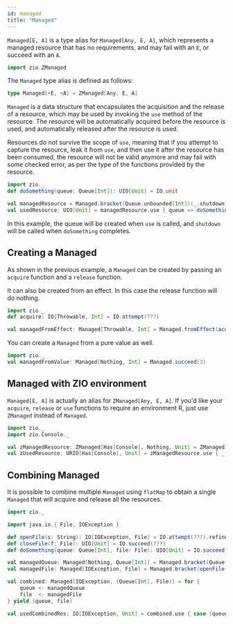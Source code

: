```yaml
---
id: managed
title: "Managed"
---
```


`Managed[E, A]` is a type alias for `Managed[Any, E, A]`, which represents a managed resource that has no requirements, and may fail with an `E`, or succeed with an `A`.

```scala mdoc:invisible
import zio.ZManaged
```

The `Managed` type alias is defined as follows:

```scala mdoc:silent:nest
type Managed[+E, +A] = ZManaged[Any, E, A]
```

`Managed` is a data structure that encapsulates the acquisition and the release of a resource, which may be used by invoking the `use` method of the resource. The resource will be automatically acquired before the resource is used, and automatically released after the resource is used.

Resources do not survive the scope of `use`, meaning that if you attempt to capture the resource, leak it from `use`, and then use it after the resource has been consumed, the resource will not be valid anymore and may fail with some checked error, as per the type of the functions provided by the resource.

```scala mdoc:silent
import zio._
def doSomething(queue: Queue[Int]): UIO[Unit] = IO.unit

val managedResource = Managed.bracket(Queue.unbounded[Int])(_.shutdown)
val usedResource: UIO[Unit] = managedResource.use { queue => doSomething(queue) }
```

In this example, the queue will be created when `use` is called, and `shutdown` will be called when `doSomething` completes.

## Creating a Managed

As shown in the previous example, a `Managed` can be created by passing an `acquire` function and a `release` function.

It can also be created from an effect. In this case the release function will do nothing.
```scala mdoc:silent
import zio._
def acquire: IO[Throwable, Int] = IO.attempt(???)

val managedFromEffect: Managed[Throwable, Int] = Managed.fromEffect(acquire)
```

You can create a `Managed` from a pure value as well.
```scala mdoc:silent
import zio._
val managedFromValue: Managed[Nothing, Int] = Managed.succeed(3)
```

## Managed with ZIO environment

`Managed[E, A]` is actually an alias for `ZManaged[Any, E, A]`. If you'd like your `acquire`, `release` or `use` functions to require an environment R, just use `ZManaged` instead of `Managed`.

```scala mdoc:silent
import zio._
import zio.Console._

val zManagedResource: ZManaged[Has[Console], Nothing, Unit] = ZManaged.bracket(printLine("acquiring").orDie)(_ => printLine("releasing").orDie)
val zUsedResource: URIO[Has[Console], Unit] = zManagedResource.use { _ => printLine("running").orDie }
```

## Combining Managed

It is possible to combine multiple `Managed` using `flatMap` to obtain a single `Managed` that will acquire and release all the resources.

```scala mdoc:silent
import zio._
```

```scala mdoc:invisible:nest
import java.io.{ File, IOException }

def openFile(s: String): IO[IOException, File] = IO.attempt(???).refineToOrDie[IOException]
def closeFile(f: File): UIO[Unit] = IO.succeed(???)
def doSomething(queue: Queue[Int], file: File): UIO[Unit] = IO.succeed(???)
```

```scala mdoc:silent
val managedQueue: Managed[Nothing, Queue[Int]] = Managed.bracket(Queue.unbounded[Int])(_.shutdown)
val managedFile: Managed[IOException, File] = Managed.bracket(openFile("data.json"))(closeFile)

val combined: Managed[IOException, (Queue[Int], File)] = for {
    queue <- managedQueue
    file  <- managedFile
} yield (queue, file)

val usedCombinedRes: IO[IOException, Unit] = combined.use { case (queue, file) => doSomething(queue, file) }

```
